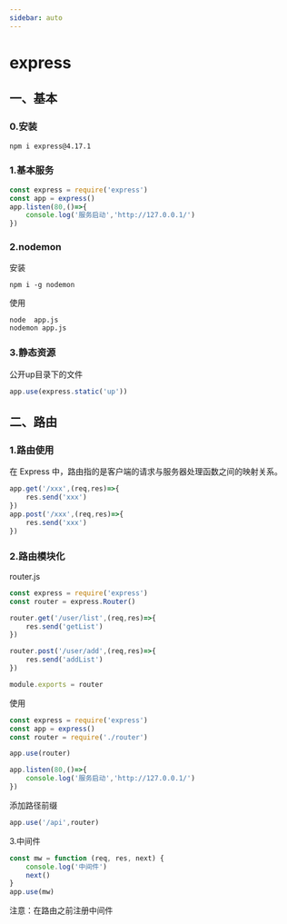 ```yaml
---
sidebar: auto
---
```

# express

## 一、基本

### 0.安装

```
npm i express@4.17.1
```



### 1.基本服务

```js
const express = require('express')
const app = express()
app.listen(80,()=>{
    console.log('服务启动','http://127.0.0.1/')
})
```



### 2.nodemon

安装

```
npm i -g nodemon
```

使用

```
node  app.js
nodemon app.js
```

### 3.静态资源

公开up目录下的文件

```js
app.use(express.static('up'))
```

## 二、路由

### 1.路由使用

在 Express 中，路由指的是客户端的请求与服务器处理函数之间的映射关系。

```js
app.get('/xxx',(req,res)=>{
    res.send('xxx')
})
app.post('/xxx',(req,res)=>{
    res.send('xxx')
})
```

### 2.路由模块化

router.js

```js
const express = require('express')
const router = express.Router()

router.get('/user/list',(req,res)=>{
    res.send('getList')
})

router.post('/user/add',(req,res)=>{
    res.send('addList')
})

module.exports = router
```

使用

```js
const express = require('express')
const app = express()
const router = require('./router')

app.use(router)

app.listen(80,()=>{
    console.log('服务启动','http://127.0.0.1/')
})
```

添加路径前缀

```js
app.use('/api',router)
```

3.中间件

```js
const mw = function (req, res, next) {
    console.log('中间件')
    next()
}
app.use(mw)
```

注意：在路由之前注册中间件